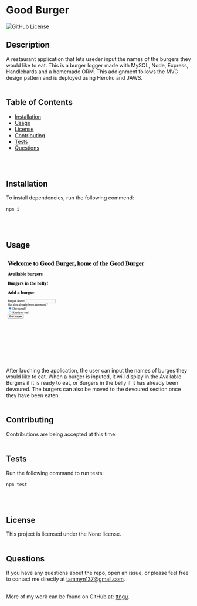 # Good Burger
  ![GitHub License](https://img.shields.io/badge/License-None-blue)

  ## Description
  A restaurant application that lets useder input the names of the burgers they would like to eat. This is a burger logger made with MySQL, Node, Express, Handlebards and a homemade ORM. This addignment follows the MVC design pattern and is deployed using Heroku and JAWS.
  <br>
  <br>

  ## Table of Contents
  * [Installation](#Installation)
  * [Usage](#Usage)
  * [License](#License)
  * [Contributing](#Contributing)
  * [Tests](#Tests)
  * [Questions](#Questions)
 <br>
 <br>

  ## Installation
  To install dependencies, run the following commend:
```
npm i
```

  <br>
  <br>

  ## Usage
  ![Alt Text](./assets/BurgerDemo.gif)
  After lauching the application, the user can input the names of burges they would like to eat. When a burger is inputed, it will display in the Available Burgers if it is ready to eat, or Burgers in the belly if it has already been devoured. The burgers can also be moved to the devoured section once they have been eaten.
  <br>
  <br>

  ## Contributing 
  Contributions are being accepted at this time.
  <br>
  <br>

  ## Tests
  Run the following command to run tests:
```
npm test
```

  <br>
  <br>

  ## License
  This project is licensed under the None license.
  <br>
  <br>

  ## Questions
  If you have any questions about the repo, open an issue, or please feel free to contact me directly at tammyn137@gmail.com. 
  <br>
  <br>
  
  More of my work can be found on GitHub at: [ttngu](https://github.com/ttngu/).